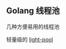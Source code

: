 ## Golang 线程池

几种方便易用的线程池

轻量级的 [light-pool](https://github.com/darkMoon1973/go-pool/tree/master/light-pool)

